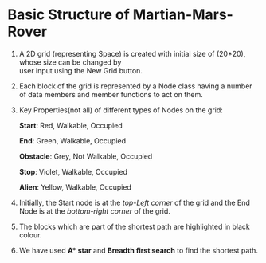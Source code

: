 # Basic Structure of Martian-Mars-Rover 

1. A 2D grid (representing Space) is created with initial size of (20*20), whose size can be changed by  
   user input using the New Grid button. 

2. Each block of the grid is represented by a Node class having a number of data members and member
   functions to act on them.

3. Key Properties(not all) of different types of Nodes on the grid:

    <b>Start</b>: Red, Walkable, Occupied

    <b>End</b>: Green, Walkable, Occupied

    <b>Obstacle</b>: Grey, Not Walkable, Occupied

    <b>Stop</b>: Violet, Walkable, Occupied

    <b>Alien</b>: Yellow, Walkable, Occupied

4. Initially, the Start node is at the <i>top-Left corner</i> of the grid and the End Node is at the <i>bottom-right corner</i> of the grid.

5. The blocks which are part of the shortest path are highlighted in black colour.

6. We have used <b>A* star</b> and <b>Breadth first search</b> to find the shortest path.
